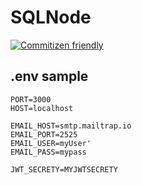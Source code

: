# SQLNode

[![Commitizen friendly](https://img.shields.io/badge/commitizen-friendly-brightgreen.svg)](http://commitizen.github.io/cz-cli/)

## .env sample

````
PORT=3000
HOST=localhost

EMAIL_HOST=smtp.mailtrap.io
EMAIL_PORT=2525
EMAIL_USER=myUser'
EMAIL_PASS=mypass

JWT_SECRETY=MYJWTSECRETY

````
